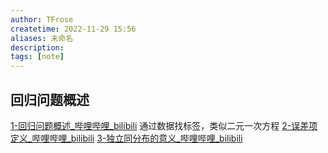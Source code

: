 ```yaml
---
author: TFrose
createtime: 2022-11-29 15:56
aliases: 未命名
description:
tags: [note]
---
```


## 回归问题概述
[1-回归问题概述_哔哩哔哩_bilibili](https://www.bilibili.com/video/BV1PN4y1V7d9/?p=2&spm_id_from=pageDriver&vd_source=2029b6b0b60ecbc6cf63989bfa56dd26)
通过数据找标签，类似二元一次方程
[2-误差项定义_哔哩哔哩_bilibili](https://www.bilibili.com/video/BV1PN4y1V7d9/?p=3&spm_id_from=pageDriver&vd_source=2029b6b0b60ecbc6cf63989bfa56dd26)
[3-独立同分布的意义_哔哩哔哩_bilibili](https://www.bilibili.com/video/BV1PN4y1V7d9/?p=4&spm_id_from=pageDriver&vd_source=2029b6b0b60ecbc6cf63989bfa56dd26)

